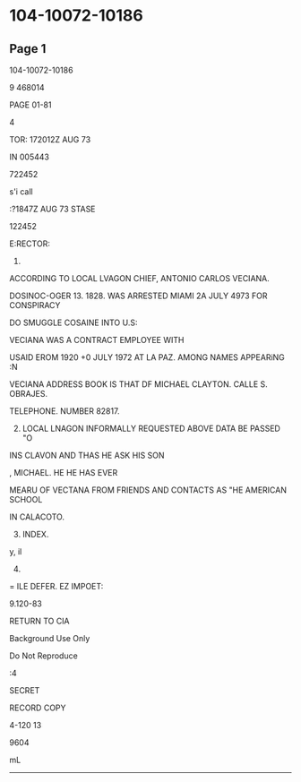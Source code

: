 # 104-10072-10186

## Page 1

104-10072-10186

9 468014

PAGE 01-81

4

TOR: 172012Z AUG 73

IN 005443

722452

s'i call

:?1847Z AUG 73 STASE

122452

E:RECTOR:

1.

ACCORDING TO LOCAL LVAGON CHIEF, ANTONIO CARLOS VECIANA.

DOSINOC-OGER 13. 1828. WAS ARRESTED MIAMI 2A JULY 4973 FOR CONSPIRACY

DO SMUGGLE COSAINE INTO U.S:

VECIANA WAS A CONTRACT EMPLOYEE WITH

USAID EROM 1920 +0 JULY 1972 AT LA PAZ. AMONG NAMES APPEARiNG :N

VECIANA ADDRESS BOOK IS THAT DF MICHAEL CLAYTON. CALLE S. OBRAJES.

TELEPHONE. NUMBER 82817.

2. LOCAL LNAGON INFORMALLY REQUESTED ABOVE DATA BE PASSED "O

INS CLAVON AND THAS HE ASK HIS SON

, MICHAEL. HE HE HAS EVER

MEARU OF VECTANA FROM FRIENDS AND CONTACTS AS "HE AMERICAN SCHOOL

IN CALACOTO.

3. INDEX.

y, il

4.

= ILE DEFER. EZ IMPOET:

9.120-83

RETURN TO CIA

Background Use Only

Do Not Reproduce

:4

SECRET

RECORD COPY

4-120 13

9604

mL

---

